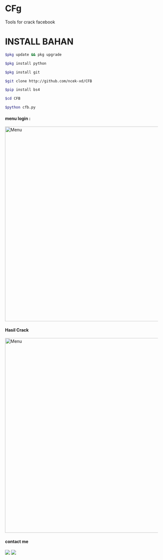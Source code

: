 # CFg
Tools for crack facebook
# INSTALL BAHAN
`````bash
$pkg update && pkg upgrade

$pkg install python

$pkg install git

$git clone http://github.com/ncek-xd/CFB

$pip install bs4

$cd CFB

$python cfb.py
`````
#### menu login : <br>
<img src="https://github.com/ncek-XD/CFB/blob/main/IMG_20220416_014647.jpg" width="640" title="Menu" alt="Menu">

#### Hasil Crack
<img src="https://github.com/ncek-XD/CFB/blob/main/Screenshot_2022-04-15-02-15-32-397_com.termux.jpg" width="640" title="Menu" alt="Menu">

#### contact me
[![](https://img.shields.io/badge/Facebook-blue?logo=Facebook&logoColor=blue&labelColor=white)](https://www.facebook.com/wawan.bets.5)
[![](https://img.shields.io/badge/Whatsapp-CHAT-red?logo=Whatsapp&logoColor=Brightgreen&labelColor=white)](https://wa.me/6283114591358?text=Asalamualaikum+bang)
